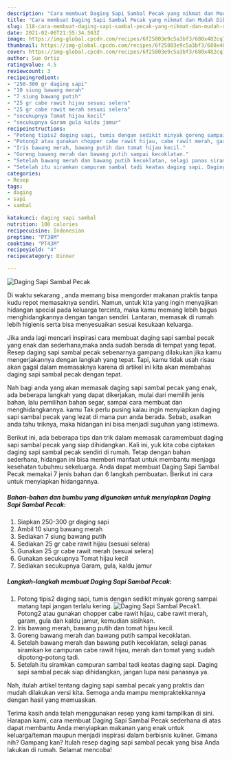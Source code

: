```yaml
---
description: "Cara membuat Daging Sapi Sambal Pecak yang nikmat dan Mudah Dibuat"
title: "Cara membuat Daging Sapi Sambal Pecak yang nikmat dan Mudah Dibuat"
slug: 118-cara-membuat-daging-sapi-sambal-pecak-yang-nikmat-dan-mudah-dibuat
date: 2021-02-06T21:55:34.503Z
image: https://img-global.cpcdn.com/recipes/6f25803e9c5a3bf3/680x482cq70/daging-sapi-sambal-pecak-foto-resep-utama.jpg
thumbnail: https://img-global.cpcdn.com/recipes/6f25803e9c5a3bf3/680x482cq70/daging-sapi-sambal-pecak-foto-resep-utama.jpg
cover: https://img-global.cpcdn.com/recipes/6f25803e9c5a3bf3/680x482cq70/daging-sapi-sambal-pecak-foto-resep-utama.jpg
author: Sue Ortiz
ratingvalue: 4.5
reviewcount: 3
recipeingredient:
- "250-300 gr daging sapi"
- "10 siung bawang merah"
- "7 siung bawang putih"
- "25 gr cabe rawit hijau sesuai selera"
- "25 gr cabe rawit merah sesuai selera"
- "secukupnya Tomat hijau kecil"
- "secukupnya Garam gula kaldu jamur"
recipeinstructions:
- "Potong tipis2 daging sapi, tumis dengan sedikit minyak goreng sampai matang tapi jangan terlalu kering."
- "Potong2 atau gunakan chopper cabe rawit hijau, cabe rawit merah, garam, gula dan kaldu jamur, kemudian sisihkan."
- "Iris bawang merah, bawang putih dan tomat hijau kecil."
- "Goreng bawang merah dan bawang putih sampai kecoklatan."
- "Setelah bawang merah dan bawang putih kecoklatan, selagi panas siramkan ke campuran cabe rawit hijau, merah dan tomat yang sudah dipotong-potong tadi."
- "Setelah itu siramkan campuran sambal tadi keatas daging sapi. Daging sapi sambal pecak siap dihidangkan, jangan lupa nasi panasnya ya."
categories:
- Resep
tags:
- daging
- sapi
- sambal

katakunci: daging sapi sambal 
nutrition: 108 calories
recipecuisine: Indonesian
preptime: "PT38M"
cooktime: "PT43M"
recipeyield: "4"
recipecategory: Dinner

---
```



![Daging Sapi Sambal Pecak](https://img-global.cpcdn.com/recipes/6f25803e9c5a3bf3/680x482cq70/daging-sapi-sambal-pecak-foto-resep-utama.jpg)

Di waktu  sekarang , anda memang bisa mengorder makanan praktis tanpa kudu repot memasaknya sendiri. Namun, untuk kita yang ingin menyajikan hidangan special pada keluarga tercinta, maka kamu memang lebih bagus menghidangkannya dengan tangan sendiri. Lantaran, memasak di rumah lebih higienis serta bisa menyesuaikan sesuai kesukaan keluarga.

Jika anda lagi mencari inspirasi cara membuat daging sapi sambal pecak yang enak dan sederhana,maka anda sudah berada di tempat yang tepat. Resep daging sapi sambal pecak  sebenarnya gampang dilakukan jika kamu mengerjakannya dengan langkah yang tepat. Tapi, kamu tidak usah risau akan gagal dalam memasaknya 
karena di artikel ini kita akan membahas daging sapi sambal pecak dengan tepat.  



Nah bagi anda yang akan memasak daging sapi sambal pecak yang enak, ada beberapa langkah yang dapat dikerjakan, mulai dari memilih jenis bahan, lalu pemilihan bahan segar, sampai cara membuat dan menghidangkannya. kamu Tak perlu pusing kalau ingin menyiapkan daging sapi sambal pecak yang lezat di mana pun anda berada. Sebab, asalkan anda  tahu triknya, maka hidangan ini bisa menjadi suguhan yang istimewa.

Berikut ini, ada beberapa tips dan trik dalam memasak caramembuat daging sapi sambal pecak yang siap dihidangkan. Kali ini, yuk kita coba ciptakan daging sapi sambal pecak sendiri di rumah. Tetap dengan bahan sederhana, hidangan ini bisa memberi manfaat untuk membantu menjaga kesehatan tubuhmu sekeluarga. Anda dapat membuat Daging Sapi Sambal Pecak memakai 7 jenis bahan dan 6 langkah pembuatan. Berikut ini cara untuk menyiapkan hidangannya.

<!--inarticleads1-->

##### Bahan-bahan dan bumbu yang digunakan untuk menyiapkan Daging Sapi Sambal Pecak:

1. Siapkan 250-300 gr daging sapi
1. Ambil 10 siung bawang merah
1. Sediakan 7 siung bawang putih
1. Sediakan 25 gr cabe rawit hijau (sesuai selera)
1. Gunakan 25 gr cabe rawit merah (sesuai selera)
1. Gunakan secukupnya Tomat hijau kecil
1. Sediakan secukupnya Garam, gula, kaldu jamur




<!--inarticleads2-->

##### Langkah-langkah membuat Daging Sapi Sambal Pecak:

1. Potong tipis2 daging sapi, tumis dengan sedikit minyak goreng sampai matang tapi jangan terlalu kering.
<img src="https://img-global.cpcdn.com/steps/69823a0801c3de91/160x128cq70/daging-sapi-sambal-pecak-langkah-memasak-1-foto.jpg" alt="Daging Sapi Sambal Pecak">1. Potong2 atau gunakan chopper cabe rawit hijau, cabe rawit merah, garam, gula dan kaldu jamur, kemudian sisihkan.
1. Iris bawang merah, bawang putih dan tomat hijau kecil.
1. Goreng bawang merah dan bawang putih sampai kecoklatan.
1. Setelah bawang merah dan bawang putih kecoklatan, selagi panas siramkan ke campuran cabe rawit hijau, merah dan tomat yang sudah dipotong-potong tadi.
1. Setelah itu siramkan campuran sambal tadi keatas daging sapi. Daging sapi sambal pecak siap dihidangkan, jangan lupa nasi panasnya ya.




Nah, itulah artikel tentang  daging sapi sambal pecak  yang praktis dan mudah dilakukan versi kita. Semoga anda mampu mempraktekkannya dengan hasil yang memuaskan. 

Terima kasih anda telah menggunakan resep yang kami tampilkan di sini. Harapan kami, cara membuat  Daging Sapi Sambal Pecak sederhana di atas dapat membantu Anda menyiapkan makanan yang enak untuk keluarga/teman maupun menjadi inspirasi dalam berbisnis kuliner. Gimana nih? Gampang kan? Itulah resep daging sapi sambal pecak yang bisa Anda lakukan di rumah. Selamat mencoba!

